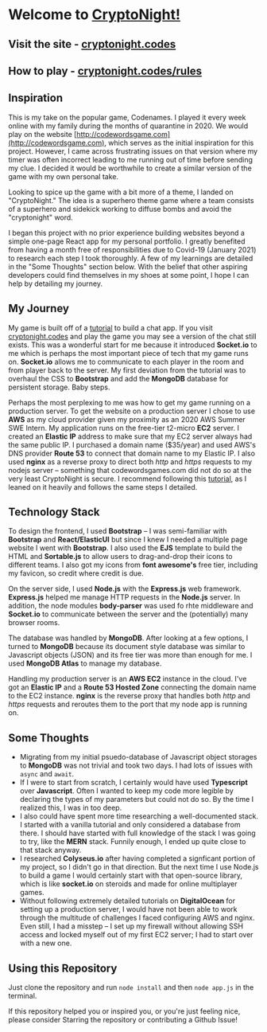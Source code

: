 # Welcome to [CryptoNight!](https://cryptonight.codes)

## Visit the site - [cryptonight.codes](https://cryptonight.codes)

## How to play - [cryptonight.codes/rules](https://cryptonight.codes/rules)

## Inspiration

This is my take on the popular game, Codenames. I played it every week online with my family during the months of quarantine in 2020. We would play on the website [http://codewordsgame.com](http://codewordsgame.com), which serves as the initial inspiration for this project. However, I came across frustrating issues on that version where my timer was often incorrect leading to me running out of time before sending my clue. I decided it would be worthwhile to create a similar version of the game with my own personal take. 

Looking to spice up the game with a bit more of a theme, I landed on "CryptoNight." The idea is a superhero theme game where a team consists of a superhero and sidekick working to diffuse bombs and avoid the "cryptonight" word. 

I began this project with no prior experience building websites beyond a simple one-page React app for my personal portfolio. I greatly benefited from having a month free of responsibilities due to Covid-19 (January 2021) to research each step I took thoroughly. A few of my learnings are detailed in the "Some Thoughts" section below. With the belief that other aspiring developers could find themselves in my shoes at some point, I hope I can help by detailing my journey. 

## My Journey

My game is built off of a [tutorial](https://medium.com/better-programming/building-a-chat-application-from-scratch-with-room-functionality-df3d1e4ef662) to build a chat app. If you visit [cryptonight.codes](https://cryptonight.codes) and play the game you may see a version of the chat still exists. This was a wonderful start for me because it introduced **Socket.io** to me which is perhaps the most important piece of tech that my game runs on. **Socket.io** allows me to communicate to each player in the room and from player back to the server. My first deviation from the tutorial was to overhaul the CSS to **Bootstrap** and add the **MongoDB** database for persistent storage. Baby steps.

Perhaps the most perplexing to me was how to get my game running on a production server. To get the website on a production server I chose to use **AWS** as my cloud provider given my proximity as an 2020 AWS Summer SWE Intern. My application runs on the free-tier t2-micro **EC2** server. I created an **Elastic IP** address to make sure that my EC2 server always had the same public IP. I purchased a domain name ($35/year) and used AWS's DNS provider **Route 53** to connect that domain name to my Elastic IP. I also used **nginx** as a reverse proxy to direct both *http* and *https* requests to my nodejs server – something that codewordsgames.com did not do so at the very least CryptoNight is secure. I recommend following this [tutorial](https://www.digitalocean.com/community/tutorials/how-to-set-up-a-node-js-application-for-production-on-ubuntu-18-04), as I leaned on it heavily and follows the same steps I detailed.

## Technology Stack

To design the frontend, I used **Bootstrap** – I was semi-familiar with **Bootstrap** and **React/ElasticUI** but since I knew I needed a multiple page website I went with **Bootstrap**. I also used the **EJS** template to build the HTML and **Sortable.js** to allow users to drag-and-drop their icons to different teams. I also got my icons from **font awesome's** free tier, including my favicon, so credit where credit is due.

On the server side, I used **Node.js** with the **Express.js** web framework. **Express.js** helped me manage HTTP requests in the **Node.js** server. In addition, the node modules **body-parser** was used fo rhte middleware and **Socket.io** to communicate between the server and the (potentially) many browser rooms.

The database was handled by **MongoDB**. After looking at a few options, I turned to **MongoDB** because its document style database was similar to Javascript objects (JSON) and its free tier was more than enough for me. I used **MongoDB Atlas** to manage my database.

Handling my production server is an **AWS EC2** instance in the cloud. I've got an **Elastic IP** and a **Route 53 Hosted Zone** connecting the domain name to the EC2 instance. **nginx** is the reverse proxy that handles both *http* and *https* requests and reroutes them to the port that my node app is running on.

## Some Thoughts

  - Migrating from my initial psuedo-database of Javascript object storages to **MongoDB** was not trivial and took two days. I had lots of issues with `async` and `await`.
  - If I were to start from scratch, I certainly would have used **Typescript** over **Javascript**. Often I wanted to keep my code more legible by declaring the types of my parameters but could not do so. By the time I realized this, I was in too deep.
  - I also could have spent more time researching a well-documented stack. I started with a vanilla tutorial and only considered a database from there. I should have started with full knowledge of the stack I was going to try, like the **MERN** stack. Funnily enough, I ended up quite close to that stack anyway.
  - I researched **Colyseus.io** after having completed a signficant portion of my project, so I didn't go in that direction. But the next time I use Node.js to build a game I would certainly start with that open-source library, which is like **socket.io** on steroids and made for online multiplayer games.
  - Without following extremely detailed tutorials on **DigitalOcean** for setting up a production server, I would have not been able to work through the multitude of challenges I faced configuring AWS and nginx. Even still, I had a misstep – I set up my firewall without allowing SSH access and locked myself out of my first EC2 server; I had to start over with a new one.

## Using this Repository

Just clone the repository and run `node install` and then `node app.js` in the terminal.

If this repository helped you or inspired you, or you're just feeling nice, please consider Starring the repository or contributing a Github Issue!
